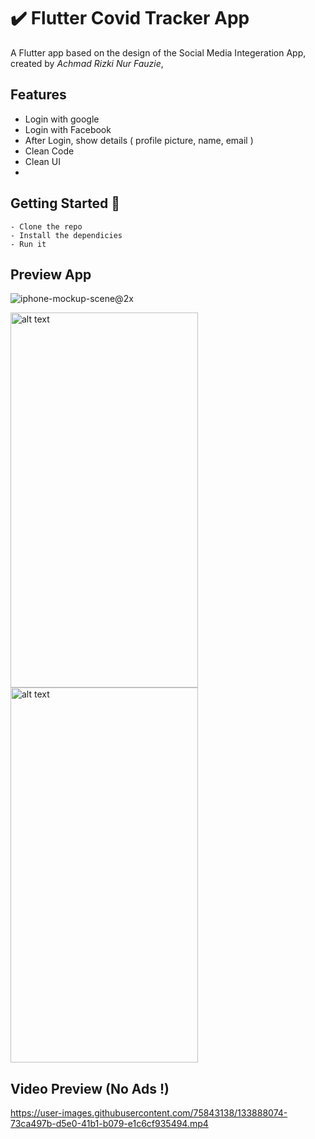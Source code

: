# ✔️ Flutter Covid Tracker App

A Flutter app based on the design of the Social Media Integeration App, created by *Achmad Rizki Nur Fauzie*,

## Features
- Login with google
- Login with Facebook
- After Login, show details ( profile picture, name, email )
- Clean Code
- Clean UI
- 
## Getting Started 🚀

```shell
- Clone the repo
- Install the dependicies
- Run it
```

## Preview App
![iphone-mockup-scene@2x](https://user-images.githubusercontent.com/75843138/133869389-52e01af0-5571-424c-b9c8-4fee0c053f85.png)

<img src="https://user-images.githubusercontent.com/75843138/133869227-797451f1-f8d5-4d73-bcfb-ea3c43e8be08.jpg" alt="alt text" width="300" height="600"> <img src="https://user-images.githubusercontent.com/75843138/133869231-2ea19d22-ccef-498f-b9f6-e1bc3fc10d8b.jpg" alt="alt text" width="300" height="600">

## Video Preview (No Ads !)
https://user-images.githubusercontent.com/75843138/133888074-73ca497b-d5e0-41b1-b079-e1c6cf935494.mp4

